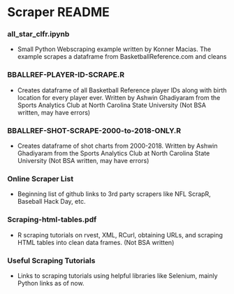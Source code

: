# Scraper README

### all_star_clfr.ipynb

- Small Python Webscraping example written by Konner Macias. The example scrapes a dataframe from BasketballReference.com and cleans

### BBALLREF-PLAYER-ID-SCRAPE.R

- Creates dataframe of all Basketball Reference player IDs along with birth location for every player ever. Written by Ashwin Ghadiyaram from the Sports Analytics Club at North Carolina State University (Not BSA written, may have errors)

### BBALLREF-SHOT-SCRAPE-2000-to-2018-ONLY.R

- Creates dataframe of shot charts from 2000-2018. Written by Ashwin Ghadiyaram from the Sports Analytics Club at North Carolina State University (Not BSA written, may have errors)

### Online Scraper List

- Beginning list of github links to 3rd party scrapers like NFL ScrapR, Baseball Hack Day, etc.

### Scraping-html-tables.pdf

- R scraping tutorials on rvest, XML, RCurl, obtaining URLs, and scraping HTML tables into clean data frames. (Not BSA written)

### Useful Scraping Tutorials

- Links to scraping tutorials using helpful libraries like Selenium, mainly Python links as of now.
